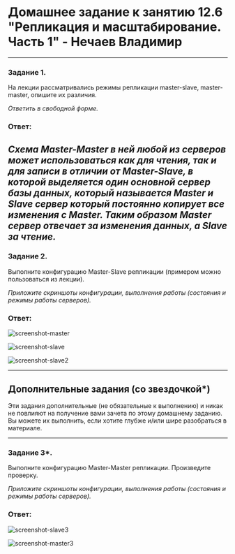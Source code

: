# Домашнее задание к занятию 12.6 "Репликация и масштабирование. Часть 1" - Нечаев Владимир

---

### Задание 1.

На лекции рассматривались режимы репликации master-slave, master-master, опишите их различия.

*Ответить в свободной форме.*

### Ответ:

*Схема Master-Master в ней любой из серверов может использоваться как для чтения, так и для записи в отличии от Master-Slave, в которой выделяется один основной сервер базы данных, который называется Master и Slave сервер который постоянно копирует все изменения с Master. Таким образом Master сервер отвечает за изменения данных, а Slave за чтение.*
---

### Задание 2.

Выполните конфигурацию Master-Slave репликации (примером можно пользоваться из лекции).

*Приложите скриншоты конфигурации, выполнения работы (состояния и режимы работы серверов).*

### Ответ:

![screenshot-master](https://github.com/vanechaev/study/blob/main/SDB-12/images/12.6/%D0%B8%D0%B7%D0%BE%D0%B1%D1%80%D0%B0%D0%B6%D0%B5%D0%BD%D0%B8%D0%B5_2022-12-07_144945791.png)

![screenshot-slave](https://github.com/vanechaev/study/blob/main/SDB-12/images/12.6/%D0%B8%D0%B7%D0%BE%D0%B1%D1%80%D0%B0%D0%B6%D0%B5%D0%BD%D0%B8%D0%B5_2022-12-07_145418954.png)

![screenshot-slave2](https://github.com/vanechaev/study/blob/main/SDB-12/images/12.6/%D0%B8%D0%B7%D0%BE%D0%B1%D1%80%D0%B0%D0%B6%D0%B5%D0%BD%D0%B8%D0%B5_2022-12-07_145645261.png)

---

## Дополнительные задания (со звездочкой*)

Эти задания дополнительные (не обязательные к выполнению) и никак не повлияют на получение вами зачета по этому домашнему заданию. Вы можете их выполнить, если хотите глубже и/или шире разобраться в материале.

---

### Задание 3*. 

Выполните конфигурацию Master-Master репликации. Произведите проверку.

*Приложите скриншоты конфигурации, выполнения работы (состояния и режимы работы серверов).*

### Ответ:

![screenshot-slave3](https://github.com/vanechaev/study/blob/main/SDB-12/images/12.6/%D0%B8%D0%B7%D0%BE%D0%B1%D1%80%D0%B0%D0%B6%D0%B5%D0%BD%D0%B8%D0%B5_2022-12-07_151613225.png)

![screenshot-master3](https://github.com/vanechaev/study/blob/main/SDB-12/images/12.6/%D0%B8%D0%B7%D0%BE%D0%B1%D1%80%D0%B0%D0%B6%D0%B5%D0%BD%D0%B8%D0%B5_2022-12-07_151858086.png)
